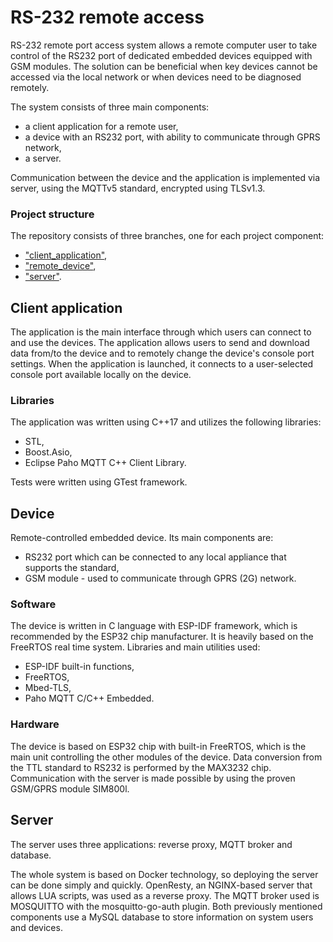 # RS-232 remote access

RS-232 remote port access system allows a remote computer user to take control of the RS232 port of dedicated embedded devices equipped with GSM modules.
The solution can be beneficial when key devices cannot be accessed via the local network or when devices need to be diagnosed remotely.

The system consists of three main components: 
- a client application for a remote user,
- a device with an RS232 port, with ability to communicate through GPRS network, 
- a server. 

Communication between the device and the application is implemented via server, using the MQTTv5 standard, encrypted using TLSv1.3.

### Project structure

The repository consists of three branches, one for each project component:
- ["client_application"](https://github.com/3p3v/rs232_remote_access/tree/client_application),
- ["remote_device"](https://github.com/3p3v/rs232_remote_access/tree/remote_device),
- ["server"](https://github.com/3p3v/rs232_remote_access/tree/server).

## Client application

The application is the main interface through which users can connect to and use the devices.
The application allows users to send and download data from/to the device and to remotely change the device's console port settings. 
When the application is launched, it connects to a user-selected console port available locally on the device.

### Libraries

The application was written using C++17 and utilizes the following libraries:
- STL,
- Boost.Asio,
- Eclipse Paho MQTT C++ Client Library.

Tests were written using GTest framework.

## Device

Remote-controlled embedded device. 
Its main components are:
- RS232 port which can be connected to any local appliance that supports the standard,
- GSM module - used to communicate through GPRS (2G) network.

### Software

The device is written in C language with ESP-IDF framework, which is recommended by the ESP32 chip manufacturer.
It is heavily based on the FreeRTOS real time system.
Libraries and main utilities used:
- ESP-IDF built-in functions,
- FreeRTOS,
- Mbed-TLS,
- Paho MQTT C/C++ Embedded.

### Hardware

The device is based on ESP32 chip with built-in FreeRTOS, which is the main unit controlling the other modules of the device. 
Data conversion from the TTL standard to RS232 is performed by the MAX3232 chip. 
Communication with the server is made possible by using the proven GSM/GPRS module SIM800l.

## Server

The server uses three applications: reverse proxy, MQTT broker and database. 

The whole system is based on Docker technology, so deploying the server can be done simply and quickly.
OpenResty, an NGINX-based server that allows LUA scripts, was used as a reverse proxy. 
The MQTT broker used is MOSQUITTO with the mosquitto-go-auth plugin. 
Both previously mentioned components use a MySQL database to store information on system users and devices.


